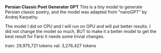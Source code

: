 **Persian Classic Poet Generator GPT**
This is a tiny model to generate Persian classic poetry, and the model was adapted from "nanoGPT" by Andrej Karpathy.

The model I did on CPU and I will run on GPU and will put better results. I did not change the model so much,
BUT to make it a better model to get the best result for Farsi it needs some trivial changes. 

train: 29,975,721 tokens
val: 3,276,427 tokens
